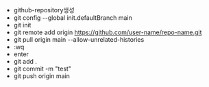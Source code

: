 - github-repository생성
- git config --global init.defaultBranch main
- git init
- git remote add origin https://github.com/user-name/repo-name.git
- git pull origin main --allow-unrelated-histories
- :wq 
- enter
- git add .
- git commit -m "test"
- git push origin main
